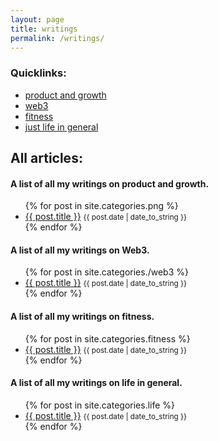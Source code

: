 ```yaml
---
layout: page
title: writings
permalink: /writings/
---
```


### Quicklinks:

- [product and growth](/writings/png)
- [web3](/writings/web3)
- [fitness](/writings/fitness)
- [just life in general](/writings/life)

## All articles:

#### A list of all my writings on product and growth. 

<ul>
  {% for post in site.categories.png %}
    <li>
    	<a href="{{ post.url }}">{{ post.title }}</a> <small>{{ post.date | date_to_string }}</small>
    </li>
  {% endfor %}
</ul>

#### A list of all my writings on Web3. 

<ul>
  {% for post in site.categories./web3 %}
    <li>
    	<a href="{{ post.url }}">{{ post.title }}</a> <small>{{ post.date | date_to_string }}</small>
    </li>
  {% endfor %}
</ul>

#### A list of all my writings on fitness. 

<ul>
  {% for post in site.categories.fitness %}
    <li>
    	<a href="{{ post.url }}">{{ post.title }}</a> <small>{{ post.date | date_to_string }}</small>
    </li>
  {% endfor %}
</ul>

#### A list of all my writings on life in general. 

<ul>
  {% for post in site.categories.life %}
    <li>
    	<a href="{{ post.url }}">{{ post.title }}</a> <small>{{ post.date | date_to_string }}</small>
    </li>
  {% endfor %}
</ul>
